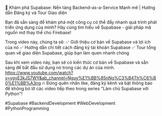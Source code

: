 🚀 Khám phá Supabase: Nền tảng Backend-as-a-Service Mạnh mẽ | Hướng dẫn Đăng ký và Tour Giao diện

Bạn đã sẵn sàng để khám phá một công cụ có thể đẩy nhanh quá trình phát triển ứng dụng của mình? Hãy cùng tìm hiểu về Supabase - giải pháp mã nguồn mở thay thế cho Firebase!

Trong video này, chúng ta sẽ:
✅ Giới thiệu cơ bản về Supabase và lợi ích của nó
✅ Hướng dẫn chi tiết cách đăng ký tài khoản Supabase
✅ Tour tổng quan về giao diện Supabase, giúp bạn làm quen nhanh chóng

Sau khi xem video này, bạn sẽ có kiến thức cơ bản về Supabase và sẵn sàng để bắt đầu sử dụng nó trong các dự án của mình.
https://www.youtube.com/watch?v=ygyE3kJS7WY&ab_channel=Nguy%E1%BB%85nNg%C3%B4Th%C6%B0%E1%BB%A3ng
🔥 Đừng quên nhấn like, đăng ký kênh và bật thông báo để không bỏ lỡ các video tiếp theo trong series "Làm chủ Supabase với Python"!

#Supabase #BackendDevelopment #WebDevelopment #PythonProgramming